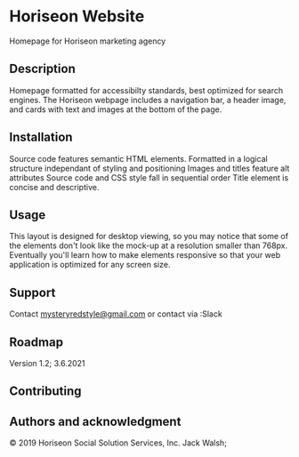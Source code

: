 # Horiseon Website
Homepage for Horiseon marketing agency

## Description
Homepage formatted for accessibilty standards, best optimized for search engines.
The Horiseon webpage includes a navigation bar, a header image, and cards with text and images at the bottom of the page.

## Installation
Source code features semantic HTML elements.
Formatted in a logical structure independant of styling and positioning
Images and titles feature alt attributes
Source code and CSS style fall in sequential order
Title element is concise and descriptive.

## Usage
This layout is designed for desktop viewing, so you may notice that some of the elements don't look like the mock-up at a resolution smaller than 768px. Eventually you'll learn how to make elements responsive so that your web application is optimized for any screen size.

## Support
Contact mysteryredstyle@gmail.com or contact via :Slack

## Roadmap
Version 1.2; 3.6.2021

## Contributing


## Authors and acknowledgment
© 2019 Horiseon Social Solution Services, Inc.
Jack Walsh;
